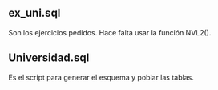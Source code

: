 ## ex_uni.sql
Son los ejercicios pedidos. Hace falta usar la función NVL2().

## Universidad.sql
Es el script para generar el esquema y poblar las tablas.